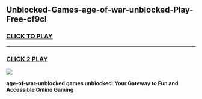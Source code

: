 
## Unblocked-Games-age-of-war-unblocked-Play-Free-cf9cl
<h3>
<a href="https://premium76.site?title=age-of-war-unblocked&ref=18A1">CLICK TO PLAY</a></h3>
<hr>

<h3>
<a href="https://premium76.site?title=age-of-war-unblocked&ref=18A1">CLICK 2 PLAY</a>
  
</h3>

<a href="https://premium76.site?title=age-of-war-unblocked&ref=18A1"><img src="https://clearcache.store/games.png"></a>


**age-of-war-unblocked games unblocked: Your Gateway to Fun and Accessible Online Gaming**
